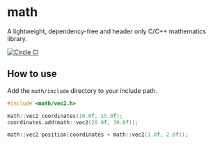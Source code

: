 # math
A lightweight, dependency-free and header only C/C++ mathematics library.

[![Circle CI](https://circleci.com/gh/madureira/math.svg?style=svg)](https://circleci.com/gh/madureira/math)

## How to use

Add the `math/include` directory to your include path.

```c
#include <math/vec2.h>

math::vec2 coordinates(10.0f, 15.0f);
coordinates.add(math::vec2(20.0f, 30.0f));

math::vec2 position(coordinates + math::vec2(1.0f, 2.0f));
```
